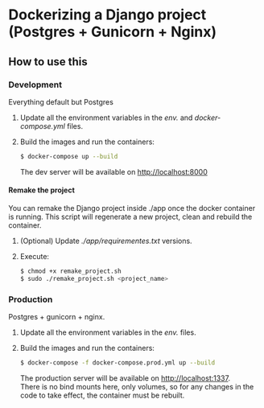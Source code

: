 # Dockerizing a Django project (Postgres + Gunicorn + Nginx)

## How to use this

### Development

Everything default but Postgres

1. Update all the environment variables in the *env.* and *docker-compose.yml* files.
2. Build the images and run the containers:

    ```sh
    $ docker-compose up --build
    ```

    The dev server will be available on [http://localhost:8000](http://localhost:8000)

#### Remake the project

You can remake the Django project inside ./app once the docker container is running.
This script will regenerate a new project, clean and rebuild the container.

1. (Optional) Update *./app/requirementes.txt* versions.
2. Execute:  

    ```sh
    $ chmod +x remake_project.sh
    $ sudo ./remake_project.sh <project_name>
    ```

### Production

Postgres + gunicorn + nginx.

1. Update all the environment variables in the *env.* files.
1. Build the images and run the containers:

    ```sh
    $ docker-compose -f docker-compose.prod.yml up --build
    ```

    The production server will be available on [http://localhost:1337](http://localhost:1337).  
    There is no bind mounts here, only volumes, so for any changes in the code to take effect, the container must be rebuilt.
